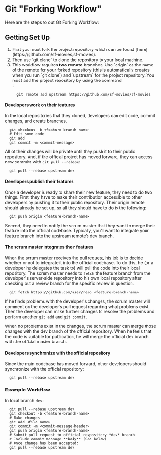 # Git "Forking Workflow"

Here are the steps to out Git Forking Workflow:

## Getting Set Up

<ol>
  <li>First you must fork the project repository which can be found
  [here](https://github.com/sf-movies/sf-movies).</li>
  <li>Then use `git clone` to clone the repository to your local machine.</li>
  <li>This workflow requires <b>two remote</b> branches. Use `origin` as the name of the remote for your forked repository (this is automatically creates when you run `git clone`) and `upstream` for the project repository. You must add the project repository by using the command</li>:

  ```
    git remote add upstream https://github.com/sf-movies/sf-movies
  ```
</ol>

#### Developers work on their features

In the local repositories that they cloned, developers can edit code, commit changes, and create branches.

```
  git checkout -b <feature-branch-name>
  # Edit some code
  git add
  git commit -m <commit-message>
```

All of their changes will be private until they push it to their public repository. And, if the official project has moved forward, they can access new commits with `git pull --rebase`:

```
  git pull --rebase upstream dev
```

#### Developers publish their features

Once a developer is ready to share their new feature, they need to do two things. First, they have to make their contribution accessible to other developers by pushing it to their public repository. Their origin remote should already be set up, so all they should have to do is the following:

```
  git push origin <feature-branch-name>
```

Second, they need to notify the scrum master that they want to merge their feature into the official codebase. Typically, you’ll want to integrate your feature branch into the upstream remote’s dev branch.

#### The scrum master integrates their features

When the scrum master receives the pull request, his job is to decide whether or not to integrate it into the official codebase. To do this, he (or a developer he delegates the task to) will pull the code into their local repository. The scrum master needs to `fetch` the feature branch from the developer's server-side repository into his own local repository after checking out a review branch for the specific review in question.

```
  git fetch https://github.com/user/repo <feature-branch-name>
```

If he finds problems with the developer's changes, the scrum master will comment on the developer's pull request regarding what problems exist. Then the developer can make further changes to resolve the problems and perform another `git add` and `git commit`.

When no problems exist in the changes, the scrum master can merge those changes with the dev branch of the official repository. When he feels that the code is suitable for publication, he will merge the official dev branch with the official master branch.

#### Developers synchronize with the official repository
Since the main codebase has moved forward, other developers should synchronize with the official repository:

```
  git pull --rebase upstream dev
```

### Example Workflow

In local branch `dev`:

```
  git pull --rebase upstream dev
  git checkout -b <feature-branch-name>
  # Make changes
  git add <file-name>
  git commit -m <commit-message-header>
  git push origin <feature-branch-name>
  # Submit pull request to official respository *dev* branch
  # Include commit message **body** (See below)
  # Once change has been accepted:
  git pull --rebase upstream dev
```
